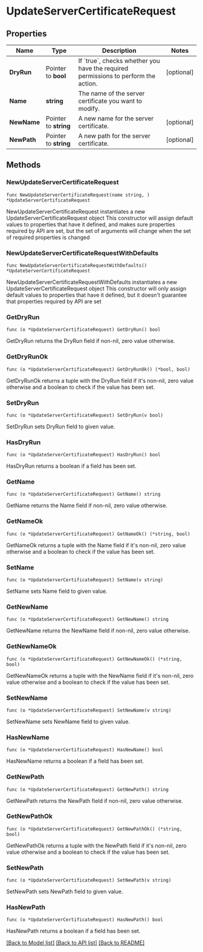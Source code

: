 # UpdateServerCertificateRequest

## Properties

Name | Type | Description | Notes
------------ | ------------- | ------------- | -------------
**DryRun** | Pointer to **bool** | If &#x60;true&#x60;, checks whether you have the required permissions to perform the action. | [optional] 
**Name** | **string** | The name of the server certificate you want to modify. | 
**NewName** | Pointer to **string** | A new name for the server certificate. | [optional] 
**NewPath** | Pointer to **string** | A new path for the server certificate. | [optional] 

## Methods

### NewUpdateServerCertificateRequest

`func NewUpdateServerCertificateRequest(name string, ) *UpdateServerCertificateRequest`

NewUpdateServerCertificateRequest instantiates a new UpdateServerCertificateRequest object
This constructor will assign default values to properties that have it defined,
and makes sure properties required by API are set, but the set of arguments
will change when the set of required properties is changed

### NewUpdateServerCertificateRequestWithDefaults

`func NewUpdateServerCertificateRequestWithDefaults() *UpdateServerCertificateRequest`

NewUpdateServerCertificateRequestWithDefaults instantiates a new UpdateServerCertificateRequest object
This constructor will only assign default values to properties that have it defined,
but it doesn't guarantee that properties required by API are set

### GetDryRun

`func (o *UpdateServerCertificateRequest) GetDryRun() bool`

GetDryRun returns the DryRun field if non-nil, zero value otherwise.

### GetDryRunOk

`func (o *UpdateServerCertificateRequest) GetDryRunOk() (*bool, bool)`

GetDryRunOk returns a tuple with the DryRun field if it's non-nil, zero value otherwise
and a boolean to check if the value has been set.

### SetDryRun

`func (o *UpdateServerCertificateRequest) SetDryRun(v bool)`

SetDryRun sets DryRun field to given value.

### HasDryRun

`func (o *UpdateServerCertificateRequest) HasDryRun() bool`

HasDryRun returns a boolean if a field has been set.

### GetName

`func (o *UpdateServerCertificateRequest) GetName() string`

GetName returns the Name field if non-nil, zero value otherwise.

### GetNameOk

`func (o *UpdateServerCertificateRequest) GetNameOk() (*string, bool)`

GetNameOk returns a tuple with the Name field if it's non-nil, zero value otherwise
and a boolean to check if the value has been set.

### SetName

`func (o *UpdateServerCertificateRequest) SetName(v string)`

SetName sets Name field to given value.


### GetNewName

`func (o *UpdateServerCertificateRequest) GetNewName() string`

GetNewName returns the NewName field if non-nil, zero value otherwise.

### GetNewNameOk

`func (o *UpdateServerCertificateRequest) GetNewNameOk() (*string, bool)`

GetNewNameOk returns a tuple with the NewName field if it's non-nil, zero value otherwise
and a boolean to check if the value has been set.

### SetNewName

`func (o *UpdateServerCertificateRequest) SetNewName(v string)`

SetNewName sets NewName field to given value.

### HasNewName

`func (o *UpdateServerCertificateRequest) HasNewName() bool`

HasNewName returns a boolean if a field has been set.

### GetNewPath

`func (o *UpdateServerCertificateRequest) GetNewPath() string`

GetNewPath returns the NewPath field if non-nil, zero value otherwise.

### GetNewPathOk

`func (o *UpdateServerCertificateRequest) GetNewPathOk() (*string, bool)`

GetNewPathOk returns a tuple with the NewPath field if it's non-nil, zero value otherwise
and a boolean to check if the value has been set.

### SetNewPath

`func (o *UpdateServerCertificateRequest) SetNewPath(v string)`

SetNewPath sets NewPath field to given value.

### HasNewPath

`func (o *UpdateServerCertificateRequest) HasNewPath() bool`

HasNewPath returns a boolean if a field has been set.


[[Back to Model list]](../README.md#documentation-for-models) [[Back to API list]](../README.md#documentation-for-api-endpoints) [[Back to README]](../README.md)



